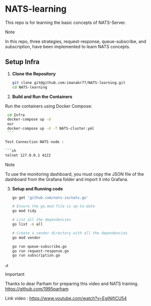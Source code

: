 # NATS-learning
This repo is for learning the basic concepts of NATS-Server.

> [!NOTE]
> In this repo, three strategies, request-response, queue-subscribe, and subscription, have been implemented to learn NATS concepts.



## Setup Infra

1. **Clone the Repository**

    ```sh
    git clone git@github.com:imanabr77/NATS-learning.git
    cd NATS-learning
    ```
2. **Build and Run the Containers**

  Run the containers using Docker Compose:

   ```sh
    cd Infra 
    docker-compose up -d
    our 
    docker-compose up -d -f NATS-cluster.yml
    ```

Test Connection NATS node : 

   ```sh
   telnet 127.0.0.1 4222
   ```

> [!NOTE]
> To use the monitoring dashboard, you must copy the JSON file of the dashboard from the Grafana folder and import it into Grafana.



3. **Setup and Running code**

   ```sh
   go get 'github.com/nats-io/nats.go'

   # Ensure the go.mod file is up-to-date
   go mod tidy

   # List all the dependencies
   go list -m all

   # Create a vendor directory with all the dependencies
   go mod vendor

   go run queue-subscribe.go
   go run request-response.go
   go run subscription.go

    ```

ی
> [!IMPORTANT]
> Thanks to dear Parham for preparing this video and NATS training. https://github.com/1995parham

Link video : 
https://www.youtube.com/watch?v=EgiNifiCU54

